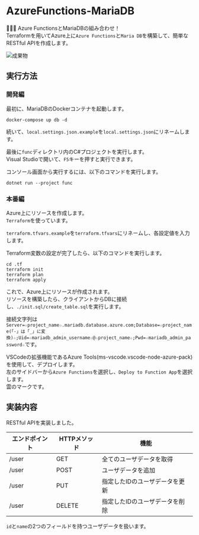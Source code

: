 # AzureFunctions-MariaDB

🦝🦝🦝 Azure FunctionsとMariaDBの組み合わせ！  
Terraformを用いてAzure上に`Azure Functions`と`Maria DB`を構築して、簡単なRESTful APIを作成します。  

![成果物](./docs/img/fruit.gif)  

## 実行方法

### 開発編

最初に、MariaDBのDockerコンテナを起動します。  

```shell
docker-compose up db -d
```

続いて、`local.settings.json.example`を`local.settings.json`にリネームします。  

最後に`func`ディレクトリ内のC#プロジェクトを実行します。  
Visual Studioで開いて、`F5`キーを押すと実行できます。  

コンソール画面から実行するには、以下のコマンドを実行します。  

```shell
dotnet run --project func
```

### 本番編

Azure上にリソースを作成します。  
`Terraform`を使っています。  

`terraform.tfvars.example`を`terraform.tfvars`にリネームし、各設定値を入力します。  

Terraform変数の設定が完了したら、以下のコマンドを実行します。  

```shell
cd .tf
terraform init
terraform plan
terraform apply
```

これで、Azure上にリソースが作成されます。  
リソースを構築したら、クライアントからDBに接続し、`./init.sql/create_table.sql`を実行します。  

接続文字列は`Server=☆project_name☆.mariadb.database.azure.com;Database=☆project_name(「-」は「_」に変換)☆;Uid=☆mariadb_admin_username☆@☆project_name☆;Pwd=☆mariadb_admin_password☆`です。  

VSCodeの拡張機能であるAzure Tools(ms-vscode.vscode-node-azure-pack)を使用して、デプロイします。  
左のサイドバーから`Azure Functions`を選択し、`Deploy to Function App`を選択します。  
雲のマークです。  

## 実装内容

RESTful APIを実装しました。  

| エンドポイント | HTTPメソッド | 機能 |
| --- | --- | --- |
| /user | GET | 全てのユーザデータを取得 |
| /user | POST | ユーザデータを追加 |
| /user | PUT | 指定したIDのユーザデータを更新 |
| /user | DELETE | 指定したIDのユーザデータを削除 |

`id`と`name`の2つのフィールドを持つユーザデータを扱います。  
